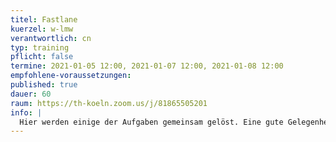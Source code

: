 ```yaml
---
titel: Fastlane
kuerzel: w-lmw
verantwortlich: cn
typ: training
pflicht: false
termine: 2021-01-05 12:00, 2021-01-07 12:00, 2021-01-08 12:00
empfohlene-voraussetzungen:
published: true
dauer: 60
raum: https://th-koeln.zoom.us/j/81865505201
info: |
  Hier werden einige der Aufgaben gemeinsam gelöst. Eine gute Gelegenheit für alle, die ihr Know-how noch ein bisschen auffrischen wollen.
---
```


